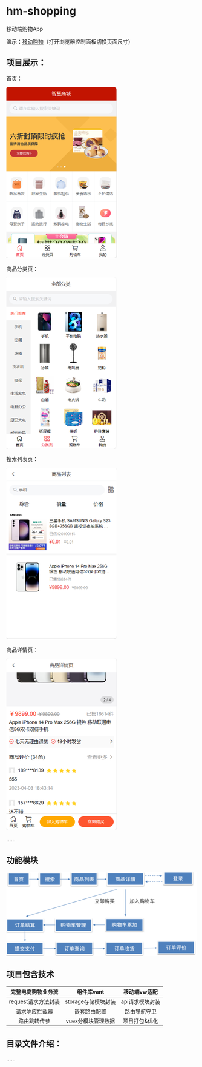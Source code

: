 # hm-shopping
 移动端购物App

演示：[移动购物](https://1941289645.github.io/hm-shopping/)（打开浏览器控制面板切换页面尺寸）



## 项目展示：

首页：

<img src="assets/image-20230905114432789.png" alt="image-20230905114432789" style="zoom:67%;" />

商品分类页：

<img src="assets/image-20230905114451236.png" alt="image-20230905114451236" style="zoom:67%;" />

搜索列表页：

<img src="assets/image-20230905114627497.png" alt="image-20230905114627497" style="zoom:67%;" />

商品详情页：

<img src="assets/image-20230905114645782.png" alt="image-20230905114645782" style="zoom:67%;" />

……

## 功能模块

![image-20230831230007390](assets/image-20230831230007390.png)

## 项目包含技术

| 完整电商购物业务流  |     组件库vant      |  移动端vw适配   |
| :-----------------: | :-----------------: | :-------------: |
| request请求方法封装 | storage存储模块封装 | api请求模块封装 |
|   请求响应拦截器    |    嵌套路由配置     |  路由导航守卫   |
|    路由跳转传参     | vuex分模块管理数据  |  项目打包&优化  |

## 目录文件介绍：

……
